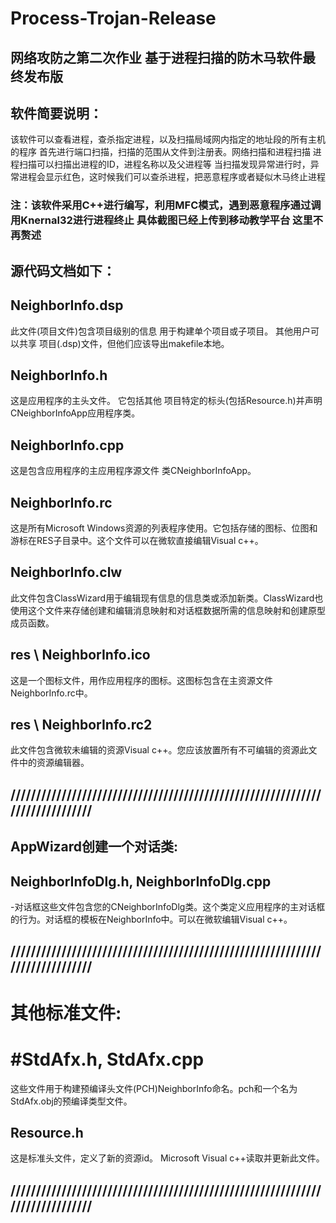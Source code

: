 # Process-Trojan-Release
## 网络攻防之第二次作业 基于进程扫描的防木马软件最终发布版
## 软件简要说明：
该软件可以查看进程，查杀指定进程，以及扫描局域网内指定的地址段的所有主机的程序
首先进行端口扫描，扫描的范围从文件到注册表。网络扫描和进程扫描
进程扫描可以扫描出进程的ID，进程名称以及父进程等
当扫描发现异常进行时，异常进程会显示红色，这时候我们可以查杀进程，把恶意程序或者疑似木马终止进程
### 注：该软件采用C++进行编写，利用MFC模式，遇到恶意程序通过调用Knernal32进行进程终止 具体截图已经上传到移动教学平台 这里不再赘述
## 源代码文档如下：
## NeighborInfo.dsp
此文件(项目文件)包含项目级别的信息
用于构建单个项目或子项目。
其他用户可以共享
项目(.dsp)文件，但他们应该导出makefile本地。
## NeighborInfo.h
这是应用程序的主头文件。
它包括其他
项目特定的标头(包括Resource.h)并声明
CNeighborInfoApp应用程序类。
## NeighborInfo.cpp
这是包含应用程序的主应用程序源文件
类CNeighborInfoApp。
## NeighborInfo.rc
这是所有Microsoft Windows资源的列表程序使用。它包括存储的图标、位图和游标在RES子目录中。这个文件可以在微软直接编辑Visual c++。
## NeighborInfo.clw
此文件包含ClassWizard用于编辑现有信息的信息类或添加新类。ClassWizard也使用这个文件来存储创建和编辑消息映射和对话框数据所需的信息映射和创建原型成员函数。
## res \ NeighborInfo.ico
这是一个图标文件，用作应用程序的图标。这图标包含在主资源文件NeighborInfo.rc中。
## res \ NeighborInfo.rc2
此文件包含微软未编辑的资源Visual c++。您应该放置所有不可编辑的资源此文件中的资源编辑器。
## /////////////////////////////////////////////////////////////////////////////
## AppWizard创建一个对话类:
## NeighborInfoDlg.h, NeighborInfoDlg.cpp
-对话框这些文件包含您的CNeighborInfoDlg类。这个类定义应用程序的主对话框的行为。对话框的模板在NeighborInfo中。可以在微软编辑Visual c++。
## /////////////////////////////////////////////////////////////////////////////
# 其他标准文件:
# #StdAfx.h, StdAfx.cpp
这些文件用于构建预编译头文件(PCH)NeighborInfo命名。pch和一个名为StdAfx.obj的预编译类型文件。
## Resource.h
这是标准头文件，定义了新的资源id。
Microsoft Visual c++读取并更新此文件。
## /////////////////////////////////////////////////////////////////////////////

